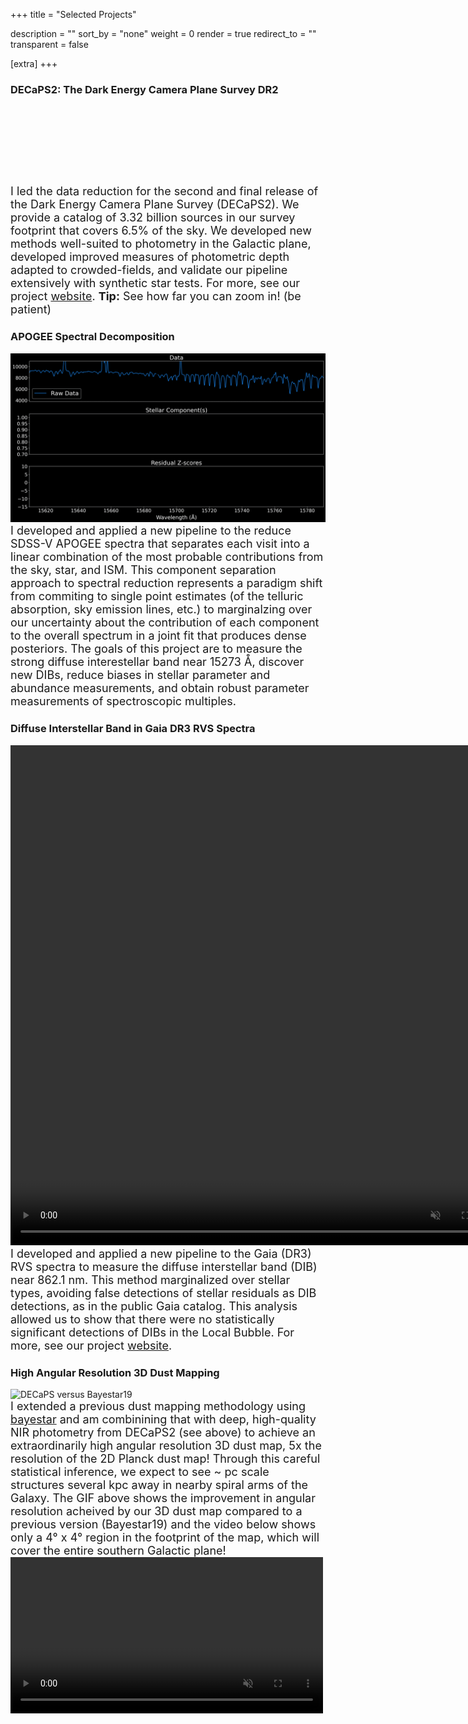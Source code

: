 +++
title = "Selected Projects"

description = ""
sort_by = "none"
weight = 0
render = true
redirect_to = ""
transparent = false

[extra]
+++
### DECaPS2: The Dark Energy Camera Plane Survey DR2
<div class="columns is-desktop" style="object-fit:contain">
    <div style="position: relative; width: 100%; padding-bottom: 25%;">
        <div id="aladin-lite-div" frameborder="0" style="position: absolute; width: 100%; height: 100%;"></div>
        <script type="text/javascript" src="https://aladin.cds.unistra.fr/AladinLite/api/v3/latest/aladin.js" charset="utf-8"></script>
        <script type="text/javascript">
        let aladin;
        A.init.then(() => {
            aladin = A.aladin('#aladin-lite-div', {survey: "P/DECaPS/DR2/color", fov:132, cooFrame:"galactic",target: "303 +0", projection: "AIT"});
        });
        aladin.setBackgroundColor("rgb(0, 0, 0)")
        </script>
    </div>
</div>

<div style="font-size: 18px;">
I led the data reduction for the second and final release of the Dark Energy Camera Plane Survey (DECaPS2). We provide a catalog of 3.32 billion sources in our survey footprint that covers 6.5% of the sky. We developed new methods well-suited to photometry in the Galactic plane, developed improved measures of photometric depth adapted to crowded-fields, and validate our pipeline extensively with synthetic star tests. For more, see our project <a href="http://decaps.skymaps.info/" target="_blank">website</a>. <strong>Tip:</strong> See how far you can zoom in! (be patient)
</div>

### APOGEE Spectral Decomposition

<img src="/img/SB3.gif" width="800" alt="SB3 Deblending">

<div style="font-size: 18px;">
   I developed and applied a new pipeline to the reduce SDSS-V APOGEE spectra that separates each visit into a linear combination of the most probable contributions from the sky, star, and ISM. This component separation approach to spectral reduction represents a paradigm shift from commiting to single point estimates (of the telluric absorption, sky emission lines, etc.) to marginalzing over our uncertainty about the contribution of each component to the overall spectrum in a joint fit that produces dense posteriors. The goals of this project are to measure the strong diffuse interestellar band near 15273 Å, discover new DIBs, reduce biases in stellar parameter and abundance measurements, and obtain robust parameter measurements of spectroscopic multiples.
</div>

### Diffuse Interstellar Band in Gaia DR3 RVS Spectra
<video width="800" height="800" controls autoplay loop muted>
    <source src="/img/localBubble.mp4" type="video/mp4">
    Your browser does not support the video tag.
</video>

<br>
<div style="font-size: 18px;">
   I developed and applied a new pipeline to the Gaia (DR3) RVS spectra to measure the diffuse interstellar band (DIB) near 862.1 nm. This method marginalized over stellar types, avoiding false detections of stellar residuals as DIB detections, as in the public Gaia catalog. This analysis allowed us to show that there were no statistically significant detections of DIBs in the Local Bubble. For more, see our project <a href="https://faun.rc.fas.harvard.edu/saydjari/GaiaDIB/" target="_blank">website</a>.
</div>

### High Angular Resolution 3D Dust Mapping

<img src="/img/highResCompare.gif" width="500" alt="DECaPS versus Bayestar19">

<br>
<div style="font-size: 18px;">
   I extended a previous dust mapping methodology using <a href="https://github.com/gregreen/bayestar" target="_blank">bayestar</a> and am combinining that with deep, high-quality NIR photometry from DECaPS2 (see above) to achieve an extraordinarily high angular resolution 3D dust map, 5x the resolution of the 2D Planck dust map! Through this careful statistical inference, we expect to see ~ pc scale structures several kpc away in nearby spiral arms of the Galaxy. The GIF above shows the improvement in angular resolution acheived by our 3D dust map compared to a previous version (Bayestar19) and the video below shows only a 4° x 4° region in the footprint of the map, which will cover the entire southern Galactic plane!
</div>

<video width="500" controls autoplay loop muted>
    <source src="/img/reversed_med_res.mp4" type="video/mp4">
    Your browser does not support the video tag.
</video>


    






